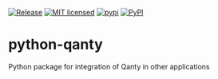 [![Release](https://github.com/grupodyd/python-qanty/actions/workflows/python-publish.yml/badge.svg)](https://github.com/grupodyd/python-qanty/actions/workflows/release.yml)
[![MIT licensed](https://img.shields.io/badge/license-MIT-blue.svg)](./LICENSE)
[![pypi](https://badge.fury.io/py/qanty.svg)](https://pypi.org/project/qanty/)
[![PyPI](https://img.shields.io/pypi/pyversions/qanty.svg)](https://pypi.python.org/pypi/qanty)
# python-qanty
Python package for integration of Qanty in other applications
